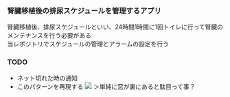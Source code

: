 ### 腎臓移植後の排尿スケジュールを管理するアプリ

腎臓移植後、排尿スケジュールといい、24時間1時間に1回トイレに行って腎臓のメンテナンスを行う必要がある  
当レポジトリでスケジュールの管理とアラームの設定を行う  

### TODO
- ネット切れた時の通知
- このパターンを再現する
![](https://gyazo.com/db77d2891e25eaf02dcf42d8a9455412.j)
＞単純に窓が裏にあると駄目って事？
